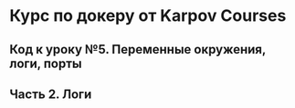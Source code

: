 # Курс по докеру от Karpov Courses

## Код к уроку №5. Переменные окружения, логи, порты

## Часть 2. Логи
